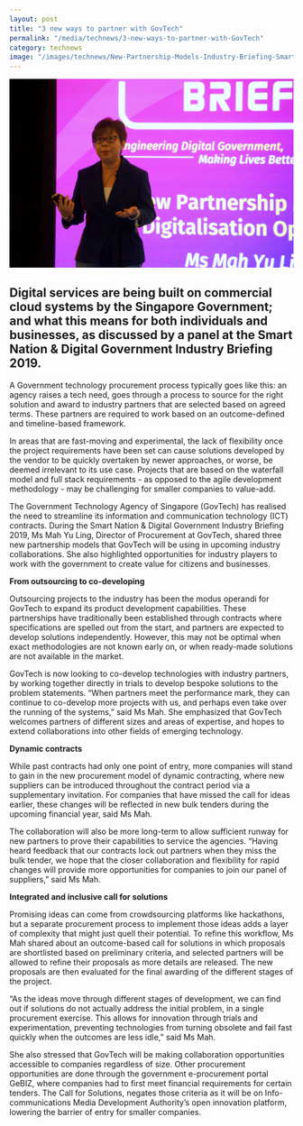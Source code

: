 ```yaml
---
layout: post
title: "3 new ways to partner with GovTech"
permalink: "/media/technews/3-new-ways-to-partner-with-GovTech"
category: technews
image: "/images/technews/New-Partnership-Models-Industry-Briefing-Smart-Nation-Digital-Government.JPG"
---
```


![3 new ways to partner with GovTech in this Smart Nation](/images/technews/New-Partnership-Models-Industry-Briefing-Smart-Nation-Digital-Government.JPG)


Digital services are being built on commercial cloud systems by the Singapore Government; and what this means for both individuals and businesses, as discussed by a panel at the Smart Nation & Digital Government Industry Briefing 2019. 
---

A Government technology procurement process typically goes like this: an agency raises a tech need, goes through a process to source for the right solution and award to industry partners that are selected based on agreed terms. These partners are required to work based on an outcome-defined and timeline-based framework. 

In areas that are fast-moving and experimental, the lack of flexibility once the project requirements have been set can cause solutions developed by the vendor to be quickly overtaken by newer approaches, or worse, be deemed irrelevant to its use case. Projects that are based on the waterfall model and full stack requirements - as opposed to the agile development methodology -  may be challenging for smaller companies to value-add. 

The Government Technology Agency of Singapore (GovTech) has realised the need to streamline its information and communication technology (ICT) contracts. During the Smart Nation & Digital Government Industry Briefing 2019, Ms Mah Yu Ling, Director of Procurement at GovTech, shared three new partnership models that GovTech will be using in upcoming industry collaborations. She also highlighted opportunities for industry players to work with the government to create value for citizens and businesses.


**From outsourcing to co-developing**

Outsourcing projects to the industry has been the modus operandi for GovTech to expand its product development capabilities. These partnerships have traditionally been established through contracts where specifications are spelled out from the start, and partners are expected to develop solutions independently. However, this may not be optimal when exact methodologies are not known early on, or when ready-made solutions are not available in the market. 

GovTech is now looking to co-develop technologies with industry partners, by working together directly in trials to develop bespoke solutions to the problem statements. “When partners meet the performance mark, they can continue to co-develop more projects with us, and perhaps even take over the running of the systems,” said Ms Mah. She emphasized that GovTech welcomes partners of different sizes and areas of expertise, and hopes to extend collaborations into other fields of emerging technology.


**Dynamic contracts**

While past contracts had only one point of entry, more companies will stand to gain in the new procurement model of dynamic contracting, where new suppliers can be introduced throughout the contract period via a supplementary invitation. For companies that have missed the call for ideas earlier, these changes will be reflected in new bulk tenders during the upcoming financial year, said Ms Mah.

The collaboration will also be more long-term to allow sufficient runway for new partners to prove their capabilities to service the agencies. “Having heard feedback that our contracts lock out partners when they miss the bulk tender, we hope that the closer collaboration and flexibility for rapid changes will provide more opportunities for companies to join our panel of suppliers,” said Ms Mah.


**Integrated and inclusive call for solutions**

Promising ideas can come from crowdsourcing platforms like hackathons, but a separate procurement process to implement those ideas adds a layer of complexity that might just quell their potential. To refine this workflow, Ms Mah shared about an outcome-based call for solutions in which proposals are shortlisted based on preliminary criteria, and selected partners will be allowed to refine their proposals as more details are released. The new proposals are then evaluated for the final awarding of the different stages of the project. 

“As the ideas move through different stages of development, we can find out if solutions do not actually address the initial problem, in a single procurement exercise. This allows for innovation through trials and experimentation, preventing technologies from turning obsolete and fail fast quickly when the outcomes are less idle,” said Ms Mah.

She also stressed that GovTech will be making collaboration opportunities accessible to companies regardless of size. Other procurement opportunities are done through the government e-procurement portal GeBIZ, where companies had to first meet financial requirements for certain tenders. The Call for Solutions, negates those criteria as it will be on Info-communications Media Development Authority’s open innovation platform, lowering the barrier of entry for smaller companies. 

